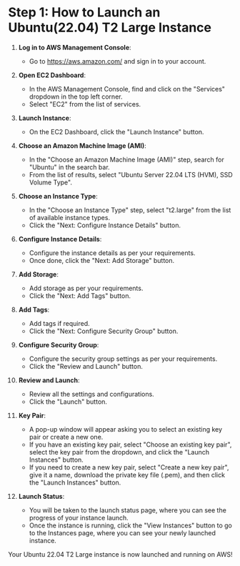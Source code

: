 # Step 1: How to Launch an Ubuntu(22.04) T2 Large Instance 


1. **Log in to AWS Management Console**:
    - Go to https://aws.amazon.com/ and sign in to your account.

2. **Open EC2 Dashboard**:
    - In the AWS Management Console, find and click on the "Services" dropdown in the top left corner.
    - Select "EC2" from the list of services.

3. **Launch Instance**:
    - On the EC2 Dashboard, click the "Launch Instance" button.

4. **Choose an Amazon Machine Image (AMI)**:
    - In the "Choose an Amazon Machine Image (AMI)" step, search for "Ubuntu" in the search bar.
    - From the list of results, select "Ubuntu Server 22.04 LTS (HVM), SSD Volume Type".

5. **Choose an Instance Type**:
    - In the "Choose an Instance Type" step, select "t2.large" from the list of available instance types.
    - Click the "Next: Configure Instance Details" button.

6. **Configure Instance Details**:
    - Configure the instance details as per your requirements.
    - Once done, click the "Next: Add Storage" button.

7. **Add Storage**:
    - Add storage as per your requirements.
    - Click the "Next: Add Tags" button.

8. **Add Tags**:
    - Add tags if required.
    - Click the "Next: Configure Security Group" button.

9. **Configure Security Group**:
    - Configure the security group settings as per your requirements.
    - Click the "Review and Launch" button.

10. **Review and Launch**:
    - Review all the settings and configurations.
    - Click the "Launch" button.

11. **Key Pair**:
    - A pop-up window will appear asking you to select an existing key pair or create a new one.
    - If you have an existing key pair, select "Choose an existing key pair", select the key pair from the dropdown, and click the "Launch Instances" button.
    - If you need to create a new key pair, select "Create a new key pair", give it a name, download the private key file (.pem), and then click the "Launch Instances" button.

12. **Launch Status**:
    - You will be taken to the launch status page, where you can see the progress of your instance launch.
    - Once the instance is running, click the "View Instances" button to go to the Instances page, where you can see your newly launched instance.

Your Ubuntu 22.04 T2 Large instance is now launched and running on AWS!